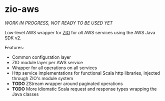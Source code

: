 # zio-aws

*WORK IN PROGRESS, NOT READY TO BE USED YET*

Low-level AWS wrapper for [ZIO](https://zio.dev) for _all_ AWS services using the AWS Java SDK v2.

Features:
- Common configuration layer
- ZIO module layer per AWS service
- Wrapper for all operations on all services
- Http service implementations for functional Scala http libraries, injected through ZIO's module system
- **TODO** ZStream wrapper around paginated operations
- **TODO** More idiomatic Scala request and response types wrapping the Java classes
 